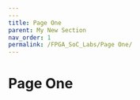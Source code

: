 ```yaml
---
---
title: Page One
parent: My New Section
nav_order: 1
permalink: /FPGA_SoC_Labs/Page One/
---
```

# Page One

